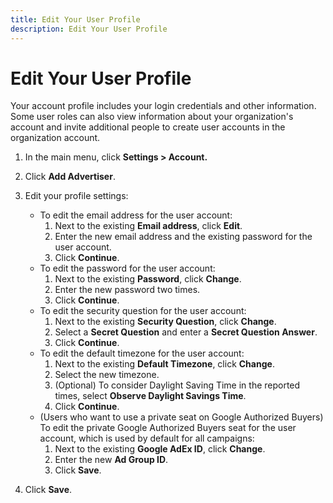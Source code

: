 ```yaml
---
title: Edit Your User Profile 
description: Edit Your User Profile 
---
```

# Edit Your User Profile 

Your account profile includes your login credentials and other information. Some user roles can also view information about your organization's account and invite additional people to create user accounts in the organization account.

1. In the main menu, click **Settings > Account.**

1. Click **Add Advertiser**.

1. Edit your profile settings:
   * To edit the email address for the user account:
      1. Next to the existing **Email address**, click **Edit**.
      1. Enter the new email address and the existing password for the user account.
      1. Click **Continue**.
   * To edit the password for the user account:
      1. Next to the existing **Password**, click **Change**.
      1. Enter the new password two times.
      1. Click **Continue**.
   * To edit the security question for the user account:
      1. Next to the existing **Security Question**, click **Change**.
      1. Select a **Secret Question** and enter a **Secret Question Answer**.
      1. Click **Continue**.
   * To edit the default timezone for the user account:
      1. Next to the existing **Default Timezone**, click **Change**.
      1. Select the new timezone.
      1. (Optional) To consider Daylight Saving Time in the reported times, select **Observe Daylight Savings Time**.
      1. Click **Continue**.
   * (Users who want to use a private seat on Google Authorized Buyers) To edit the private Google Authorized Buyers seat for the user account, which is used by default for all campaigns:
      1. Next to the existing **Google AdEx ID**, click **Change**.
      1. Enter the new **Ad Group ID**.
      1. Click **Save**.

1. Click **Save**.

<!--
>[!MORELIKETHIS]
>
>* [User Profile and Organization Account Settings](/help/dsp/admin/user-and-account-settings.md)
>* [Invite a New User for Your Organization Account](/help/dsp/admin/user-invite.md)
-->
